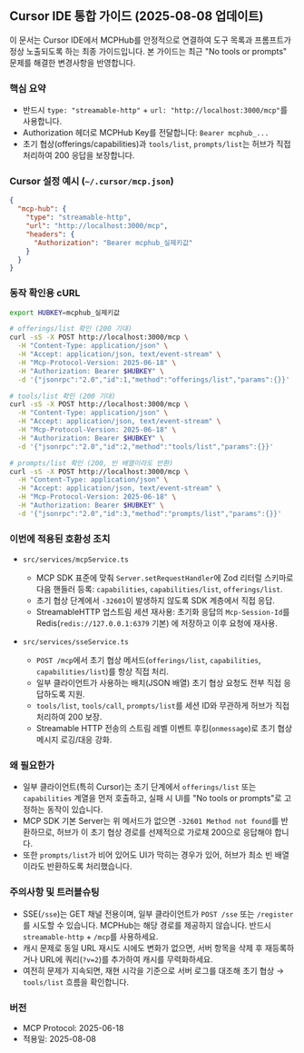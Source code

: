 ## Cursor IDE 통합 가이드 (2025-08-08 업데이트)

이 문서는 Cursor IDE에서 MCPHub를 안정적으로 연결하여 도구 목록과 프롬프트가 정상 노출되도록 하는 최종 가이드입니다. 본 가이드는 최근 "No tools or prompts" 문제를 해결한 변경사항을 반영합니다.

### 핵심 요약
- 반드시 `type: "streamable-http"` + `url: "http://localhost:3000/mcp"`를 사용합니다.
- Authorization 헤더로 MCPHub Key를 전달합니다: `Bearer mcphub_...`
- 초기 협상(offerings/capabilities)과 `tools/list`, `prompts/list`는 허브가 직접 처리하여 200 응답을 보장합니다.

### Cursor 설정 예시 (`~/.cursor/mcp.json`)
```json
{
  "mcp-hub": {
    "type": "streamable-http",
    "url": "http://localhost:3000/mcp",
    "headers": {
      "Authorization": "Bearer mcphub_실제키값"
    }
  }
}
```

### 동작 확인용 cURL
```bash
export HUBKEY=mcphub_실제키값

# offerings/list 확인 (200 기대)
curl -sS -X POST http://localhost:3000/mcp \
  -H "Content-Type: application/json" \
  -H "Accept: application/json, text/event-stream" \
  -H "Mcp-Protocol-Version: 2025-06-18" \
  -H "Authorization: Bearer $HUBKEY" \
  -d '{"jsonrpc":"2.0","id":1,"method":"offerings/list","params":{}}'

# tools/list 확인 (200 기대)
curl -sS -X POST http://localhost:3000/mcp \
  -H "Content-Type: application/json" \
  -H "Accept: application/json, text/event-stream" \
  -H "Mcp-Protocol-Version: 2025-06-18" \
  -H "Authorization: Bearer $HUBKEY" \
  -d '{"jsonrpc":"2.0","id":2,"method":"tools/list","params":{}}'

# prompts/list 확인 (200, 빈 배열이라도 반환)
curl -sS -X POST http://localhost:3000/mcp \
  -H "Content-Type: application/json" \
  -H "Accept: application/json, text/event-stream" \
  -H "Mcp-Protocol-Version: 2025-06-18" \
  -H "Authorization: Bearer $HUBKEY" \
  -d '{"jsonrpc":"2.0","id":3,"method":"prompts/list","params":{}}'
```

### 이번에 적용된 호환성 조치
- `src/services/mcpService.ts`
  - MCP SDK 표준에 맞춰 `Server.setRequestHandler`에 Zod 리터럴 스키마로 다음 핸들러 등록: `capabilities`, `capabilities/list`, `offerings/list`.
  - 초기 협상 단계에서 `-32601`이 발생하지 않도록 SDK 계층에서 직접 응답.
  - StreamableHTTP 업스트림 세션 재사용: 초기화 응답의 `Mcp-Session-Id`를 Redis(`redis://127.0.0.1:6379` 기본) 에 저장하고 이후 요청에 재사용.

- `src/services/sseService.ts`
  - `POST /mcp`에서 초기 협상 메서드(`offerings/list`, `capabilities`, `capabilities/list`)를 항상 직접 처리.
  - 일부 클라이언트가 사용하는 배치(JSON 배열) 초기 협상 요청도 전부 직접 응답하도록 지원.
  - `tools/list`, `tools/call`, `prompts/list`를 세션 ID와 무관하게 허브가 직접 처리하여 200 보장.
  - Streamable HTTP 전송의 스트림 레벨 이벤트 후킹(`onmessage`)로 초기 협상 메시지 로깅/대응 강화.

### 왜 필요한가
- 일부 클라이언트(특히 Cursor)는 초기 단계에서 `offerings/list` 또는 `capabilities` 계열을 먼저 호출하고, 실패 시 UI를 "No tools or prompts"로 고정하는 동작이 있습니다.
- MCP SDK 기본 Server는 위 메서드가 없으면 `-32601 Method not found`를 반환하므로, 허브가 이 초기 협상 경로를 선제적으로 가로채 200으로 응답해야 합니다.
- 또한 `prompts/list`가 비어 있어도 UI가 막히는 경우가 있어, 허브가 최소 빈 배열이라도 반환하도록 처리했습니다.

### 주의사항 및 트러블슈팅
- SSE(`/sse`)는 GET 채널 전용이며, 일부 클라이언트가 `POST /sse` 또는 `/register`를 시도할 수 있습니다. MCPHub는 해당 경로를 제공하지 않습니다. 반드시 `streamable-http` + `/mcp`를 사용하세요.
- 캐시 문제로 동일 URL 재시도 시에도 변화가 없으면, 서버 항목을 삭제 후 재등록하거나 URL에 쿼리(`?v=2`)를 추가하여 캐시를 무력화하세요.
- 여전히 문제가 지속되면, 재현 시각을 기준으로 서버 로그를 대조해 초기 협상 → `tools/list` 흐름을 확인합니다.

### 버전
- MCP Protocol: 2025-06-18
- 적용일: 2025-08-08


